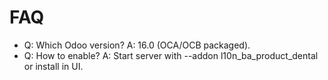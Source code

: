 # FAQ

- Q: Which Odoo version? A: 16.0 (OCA/OCB packaged).
- Q: How to enable? A: Start server with --addon l10n_ba_product_dental or install in UI.
